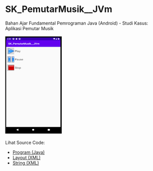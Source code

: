 # SK_PemutarMusik__JVm
Bahan Ajar Fundamental Pemrograman Java (Android) - Studi Kasus: Aplikasi Pemutar Musik<br><br>
<img src="https://github.com/RizkyKhapidsyah/SK_PemutarMusik__JVm/blob/master/result/001.PNG" height=310px width=180px><br><br>
Lihat Source Code:<br>
- <a href="https://github.com/RizkyKhapidsyah/SK_PemutarMusik__JVm/blob/master/app/src/main/java/com/rizkykhapidsyah/pm/MainActivity.java">Program (Java)</a><br>
- <a href="https://github.com/RizkyKhapidsyah/SK_PemutarMusik__JVm/blob/master/app/src/main/res/layout/activity_main.xml">Layout (XML)</a><br>
- <a href="https://github.com/RizkyKhapidsyah/SK_PemutarMusik__JVm/blob/master/app/src/main/res/values/strings.xml">String (XML)</a>
